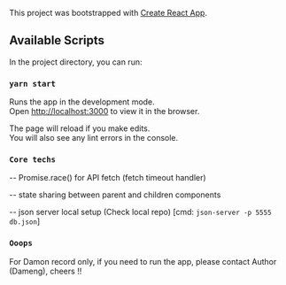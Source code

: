 This project was bootstrapped with [Create React App](https://github.com/facebook/create-react-app).

## Available Scripts

In the project directory, you can run:

### `yarn start`

Runs the app in the development mode.<br />
Open [http://localhost:3000](http://localhost:3000) to view it in the browser.

The page will reload if you make edits.<br />
You will also see any lint errors in the console.

### `Core techs`

 -- Promise.race() for API fetch (fetch timeout handler)

 -- state sharing between parent and children components

 -- json server local setup (Check local repo) [cmd: `json-server -p 5555 db.json`]

 ### `Ooops`
 
 For Damon record only, if you need to run the app, please contact Author (Dameng), cheers !!
